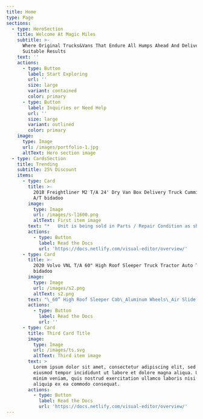 ```yaml
---
title: Home
type: Page
sections:
  - type: HeroSection
    title: Welcome At Magic Miles
    subtitle: >-
      Where Original Trucks&Vans That Endure All Humps Ahead And Deliver
      Suitable Results
    text: ''
    actions:
      - type: Button
        label: Start Exploring
        url: ''
        size: large
        variant: contained
        color: primary
      - type: Button
        label: Inquiries or Need Help
        url: ''
        size: large
        variant: outlined
        color: primary
    image:
      type: Image
      url: /images/portfolio-1.jpg
      altText: Hero section image
  - type: CardsSection
    title: Trending
    subtitle: 25% Discount
    items:
      - type: Card
        title: >-
          2018 Freightliner M2 T/A 24' Dry Van Box Delivery Truck Cummins B6.7
          A/T bidadoo
        image:
          type: Image
          url: /images/s-l1600.png
          altText: First item image
        text: "*   Unit is being sold in Parts / Repair Condition as shown\_\n\n*   Engine does not start with unknown issues\_\n\n*   Battery will not take charge - unable to verify current mileage or hours\_\n\n*   Tires are in average condition\_\n\n*   Tread depths-\_Fronts-12/32\_ L.Rears-15/32\_ R.Rears-13/32\n\n*   Unit is in average overall cosmetic condition with wear as shown\n\n*   See photos for more details\n\n"
        actions:
          - type: Button
            label: Read the Docs
            url: 'https://docs.netlify.com/visual-editor/overview/'
      - type: Card
        title: >-
          2020 Volvo VNL T/A 60" High Roof Sleeper Truck Tractor Auto Trans D13M
          bidadoo
        image:
          type: Image
          url: /images/s2.png
          altText: s2.png
        text: "\_60” High Roof Sleeper Cab\_Aluminum Wheels\_Air Slide 5th Wheel\_Suspension Dump\_Power Windows and Mirrors\_Heated Mirrors\_AM/FM Radio w/ CD, USB, Aux, and Bluetooth\n"
        actions:
          - type: Button
            label: Read the Docs
            url: ''
      - type: Card
        title: Third Card Title
        image:
          type: Image
          url: /images/ts.svg
          altText: Third item image
        text: >
          Lorem ipsum dolor sit amet, consectetur adipiscing elit, sed do
          eiusmod tempor incididunt ut labore et dolore magna aliqua. Ut enim ad
          minim veniam, quis nostrud exercitation ullamco laboris nisi ut
          aliquip ex ea commodo consequat.
        actions:
          - type: Button
            label: Read the Docs
            url: 'https://docs.netlify.com/visual-editor/overview/'
---
```

